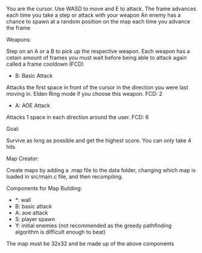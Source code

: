 You are the cursor. Use WASD to move and E to attack.
The frame advances each time you take a step or attack with your weapon
An enemy has a chance to spawn at a random position on the map each time you advance the frame

Weapons:

Step on an A or a B to pick up the respective weapon. Each weapon has a cetain amount of frames you must wait before being able to attack again called a frame cooldown (FCD)

- B: Basic Attack
  
Attacks the first space in front of the cursor in the direction you were last moving in. Elden Ring mode if you choose this weapon. FCD: 2

- A: AOE Attack

Attacks 1 space in each direction around the user. FCD: 6

Goal:

Survive as long as possible and get the highest score. You can only take 4 hits

Map Creator:

Create maps by adding a .map file to the data folder, changing which map is loaded in src/main.c file, and then recompiling.

Components for Map Building:
- *: wall
- B: basic attack
- A: aoe attack
- S: player spawn
- Y: initial enemies (not recommended as the greedy pathfinding algorithm is difficult enough to beat)

The map must be 32x32 and be made up of the above components
